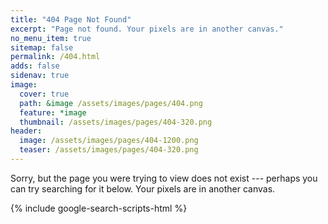 ```yaml
---
title: "404 Page Not Found"
excerpt: "Page not found. Your pixels are in another canvas."
no_menu_item: true
sitemap: false
permalink: /404.html
adds: false
sidenav: true
image:
  cover: true
  path: &image /assets/images/pages/404.png
  feature: *image
  thumbnail: /assets/images/pages/404-320.png
header:
  image: /assets/images/pages/404-1200.png
  teaser: /assets/images/pages/404-320.png
---
```


Sorry, but the page you were trying to view does not exist --- perhaps you can try searching for it below. Your pixels are in another canvas.

{% include google-search-scripts-html %}

